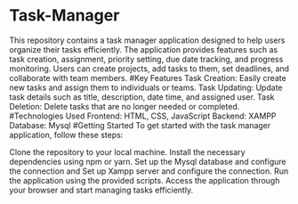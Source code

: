 # Task-Manager
This repository contains a task manager application designed to help users organize their tasks efficiently. The application provides features such as task creation, assignment, priority setting, due date tracking, and progress monitoring. Users can create projects, add tasks to them, set deadlines, and collaborate with team members.
#Key Features
Task Creation: Easily create new tasks and assign them to individuals or teams.
Task Updating: Update task details such as title, description, date time, and assigned user.
Task Deletion: Delete tasks that are no longer needed or completed.
#Technologies Used
Frontend: HTML, CSS, JavaScript
Backend: XAMPP
Database: Mysql
#Getting Started
To get started with the task manager application, follow these steps:

Clone the repository to your local machine.
Install the necessary dependencies using npm or yarn.
Set up the Mysql database and configure the connection and Set up Xampp server and configure the connection.
Run the application using the provided scripts.
Access the application through your browser and start managing tasks efficiently.
